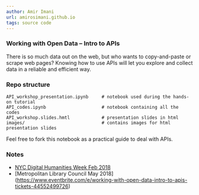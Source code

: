```yaml
---
author: Amir Imani
url: amirosimani.github.io
tags: source code
---
```

 

### Working with Open Data – Intro to APIs

There is so much data out on the web, but who wants to copy-and-paste or scrape web pages? Knowing how to use APIs will let you explore and collect data in a reliable and efficient way.

### Repo structure
```
API_workshop_presentation.ipynb     # notebook used during the hands-on tutorial
API_codes.ipynb                     # notebook containing all the codes
API_workshop.slides.hmtl            # presentation slides in html
images/                             # contains images for html presentation slides
```

Feel free to fork this notebook as a practical guide to deal with APIs.

### Notes 
- [NYC Digital Humanities Week Feb 2018](http://dhweek.nycdh.org/event/working-with-open-data-intro-to-apis/)
- [Metropolitan Library Council May 2018] (https://www.eventbrite.com/e/working-with-open-data-intro-to-apis-tickets-44552499726)



